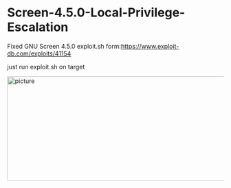 # Screen-4.5.0-Local-Privilege-Escalation
Fixed GNU Screen 4.5.0 exploit.sh form:https://www.exploit-db.com/exploits/41154

just run exploit.sh on target


<img width="732" height="243" alt="picture" src="https://github.com/user-attachments/assets/2470f7ae-0637-49f8-aaef-43a7acb8a70e" />
